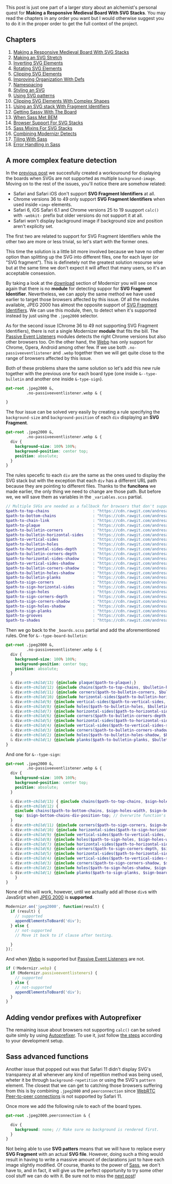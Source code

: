 This post is just one part of a larger story about an alchemist's personal quest for **Making a Responsive Medieval Board With SVG Stacks**. You may read the chapters in any order you want but I would otherwise suggest you to do it in the proper order to get the full context of the project.

## Chapters

1. [Making a Responsive Medieval Board With SVG Stacks][ch-1]
2. [Making an SVG Stretch][ch-2]
3. [Inverting SVG Elements][ch-3]
4. [Rotating SVG Elements][ch-4]
5. [Clipping SVG Elements][ch-5]
6. [Improving Organization With Defs][ch-6]
7. [Namespacing][ch-7]
8. [Styling an SVG][ch-8]
9. [Using SVG patterns][ch-9]
10. [Clipping SVG Elements With Complex Shapes][ch-10]
11. [Using an SVG stack With Fragment Identifiers][ch-11]
12. [Getting Sassy With The Board][ch-12]
13. [When Sass Met BEM][ch-13]
14. [Browser Support For SVG Stacks][ch-14]
15. [Sass Mixins For SVG Stacks][ch-15]
16. [Combining Modernizr Detects][ch-16]
17. [Tiling With Sass][ch-17]
18. [Error Handling in Sass][ch-18]

## A more complex feature detection

In the [previous post][ch-15] we succesfully created a workouround for displaying the boards when SVGs are not supported as multiple `background-image`. Moving on to the rest of the issues, you'll notice there are somehow related:

- Safari and Safari iOS don't support **SVG Fragment Identifiers** at all.
- Chrome versions 36 to 49 only support **SVG Fragment Identifiers** when used inside `<img>` elements.
- Safari 6, iOS Safari 6.1 and Chrome versions 25 to 19 suupport `calc()` with `-webkit-` prefix but older versions do not support it at all.
- Safari won't display background image if background size and position aren't explicity set.

The first two are related to support for SVG Fragment Identifiers while the other two are more or less trivial, so let's start with the former ones.

This time the solution is a little bit more involved because we have no other option than splitting up the SVG into different files, one for each layer (or "SVG fragment"). This is definetely not the greatest solution resourse wise but at the same time we don't expect it will affect that many users, so it's an acceptable consession.

By taking a look at the [download] section of Modernizr you will see once again that there is no **module** for detecting suppor for **SVG Fragment Identifier**. Nevertheless, we can apply the same method we have used earlier to target those browsers affected by this issue. Of all the modules available, JPEG 2000 has almost the opposite support of [SVG Fragment Identifiers]. We can use this module, then, to detect when it's supported instead by just using the `.jpeg2000` selector.

As for the second issue (Chrome 36 to 49 not supporting SVG Fragment Identifiers), there is not a single Modernizer **module** that fits the bill. The [Passive Event Listeners] modules detects the right Chrome versions but also other browsers too. On the other hand, the [Webp] has only support for Chrome, Opera, Android among other few. If we use both `.no-passiveeventlistener` and `.webp` together then we will get quite close to the range of browsers affected by this issue.

Both of these problems share the same solution so let's add this new rule together with the previous one for each board type (one inside `&--type-bulletin` and another one inside `&-type-sign`).

```scss
@at-root .jpeg2000 &,
         .no-passiveeventlistener.webp & {

}
```

The four issue can be solved very easily by creating a rule specifying the `background-size` and `background-position` of each `div` displaying an **SVG Fragment**.

```scss
@at-root .jpeg2000 &,
         .no-passiveeventlistener.webp & {
  div {
    background-size: 100% 100%;
    background-position: center top;
    position: absolute;
  }
}
```

The rules specefic to each `div` are the same as the ones used to display the SVG stack but with the exception that each `div` has a different URL path because they are pointing to different files. Thanks to the **funcitons** we made earlier, the only thing we need to change are those path. But before we, we will save them as variables in the `_variables.scss` partial.

```scss
// Multiple SVGs are needed as a fallback for browsers that don't support SVG Fragment Identifiers.
$path-to-top-chains                   : "https://cdn.rawgit.com/andresangelini/f3415703d9665bc6d2e0fcdefd90c252/raw/8a9d7f56730094d681762638c76db1df3ffdd538/topChains.svg";
$path-to-bottom-chains                : "https://cdn.rawgit.com/andresangelini/96fc2fe2937f63997f972f203509bb28/raw/04eb599bf86ffce922d53071c8a10013743a3436/bottomChains.svg";
$path-to-chain-link                   : "https://cdn.rawgit.com/andresangelini/5969d4f442bb18ec3b81db61ab4202fe/raw/6a51402d5877ccfec47937952937af0d39aa7ddc/chainLink.svg";
$path-to-plaque                       : "https://cdn.rawgit.com/andresangelini/71186cfd071e53e4b229ef78ca60207f/raw/c33418e6d8c07c71914cc08bbc7e442d58a7f838/plaque.svg";
$path-to-bulletin-corners             : "https://cdn.rawgit.com/andresangelini/ba8d6301a441f9477aff3a93fc93a730/raw/32c534c1f196783a4243d4edd7ec1c268a0b9eaf/bulletinCorners.svg";
$path-to-bulletin-horizontal-sides    : "https://cdn.rawgit.com/andresangelini/6a8860e1d3de990f1ce5a7d27aa26a30/raw/2412b8174843f846425aad281f4ad7dab3146fd7/bulletinHorizontalSides.svg";
$path-to-vertical-sides               : "https://cdn.rawgit.com/andresangelini/22f602b5edb5671703ead1224719c029/raw/97d9e61f03bf75e1e75a4ce7a68b3ccaf6302f5c/verticalSides.svg";
$path-to-bulletin-holes               : "https://cdn.rawgit.com/andresangelini/0fd40f69566ddb6eed16ca9154a1cdbf/raw/5be1d70ebad0936f390a57c8fa04331361a70d76/bulletinHoles.svg";
$path-to-horizontal-sides-depth       : "https://cdn.rawgit.com/andresangelini/faa4ae5d44ce839a00161699039e70e4/raw/2a48fb59bd15ff0d96dd1e996a5157619ccea832/horizontalSidesDepth.svg";
$path-to-bulletin-corners-depth       : "https://cdn.rawgit.com/andresangelini/fc167511c668f4f22a843dd5ad032c4f/raw/9ca8e54fd838d1dcbb2ac84aee0dd0e5395b993b/bulletinCornersDepth.svg";
$path-to-horizontal-sides-shadow      : "https://cdn.rawgit.com/andresangelini/81f11231029c5ca6fbf1d8dcfa723319/raw/e2dceca30c636d82df3110583a6df4f508166b88/horizontalSidesShadow.svg";
$path-to-vertical-sides-shadow        : "https://cdn.rawgit.com/andresangelini/a9fc2dec3f4ce794ed0f4e35c5d723ac/raw/06960348119880580e6fb49b344c9f69793241bb/verticalSidesShadow.svg";
$path-to-bulletin-corners-shadow      : "https://cdn.rawgit.com/andresangelini/39b00b169ef54b45aadf7a1b90df9e9f/raw/bd9afd6fbeea29b140f32a58e038fc2c20e15836/bulletinCornersShadow.svg";
$path-to-bulletin-holes-shadow        : "https://cdn.rawgit.com/andresangelini/ea2cbe38787edd3feaa6c0b072f40b6c/raw/3dc3ba415a2d88b6bf86eb3ce830cbfcf3117b73/bulletinHolesShadow.svg";
$path-to-bulletin-planks              : "https://cdn.rawgit.com/andresangelini/04efef31dfb360e613711a8c37aa96fb/raw/311911b99a4d0855a5f47f8aec5a93ed93be67e4/bulletinPlanks.svg";
$path-to-sign-corners                 : "https://cdn.rawgit.com/andresangelini/00adf3ff339050dd484ef4133d581639/raw/9204a853448f0aef66be6aaaf09c40968d44e779/signCorners.svg";
$path-to-sign-horizontal-sides        : "https://cdn.rawgit.com/andresangelini/3e76e8ae560573c809d7af9c32d79519/raw/cecd5219dd3c54a2b6bb47014e08b5e4caec306f/signHorizontalSides.svg";
$path-to-sign-holes                   : "https://cdn.rawgit.com/andresangelini/62d7a5f742d96c5a8f4f6639f523b18e/raw/fc0c5666dfdf7daab0edf6ae2e5ea0bcf7a0da8c/signHoles.svg";
$path-to-sign-corners-depth           : "https://cdn.rawgit.com/andresangelini/ebd77441753241e7fe7715e732928f4e/raw/978b2b4cf77ac864b9b908b686c17e5c3f63d5e0/signCornersDepth.svg";
$path-to-sign-corners-shadow          : "https://cdn.rawgit.com/andresangelini/1914067a3580101541fe0c0db4b22128/raw/5a78a3dd2c18db6cd796157f2fcbbddbb9b5aeba/signCornersShadow.svg";
$path-to-sign-holes-shadow            : "https://cdn.rawgit.com/andresangelini/a1dcb47272d9745ee2a57dd4b73d5678/raw/6e0f2aa4de5bbe89e3877c0976ec470e74259189/signHolesShadow.svg";
$path-to-sign-planks                  : "https://cdn.rawgit.com/andresangelini/f0c776eef5d1a6edc29caa351c572075/raw/e20d6b5ff84f3428a45cd8a9cc8a3b0f11bde7f6/signPlanks.svg";
$path-to-grooves                      : "https://cdn.rawgit.com/andresangelini/af502b3b5a38fab3f465f6ea7aaab3fb/raw/92b99800106f4818b7f750fd768c7ee0008d7b54/grooves.svg";
$path-to-shades                       : "https://cdn.rawgit.com/andresangelini/b8c88924698d0c573c8332edd9077469/raw/48c4a78df192ce11cad5b2c6974f7f0c157af0e2/shades.svg";
```  

Then we go back to the `_boards.scss` partial and add the aforementioned rules. One for `&--type-board-bulletin`:

```scss
@at-root .jpeg2000 &,
         .no-passiveeventlistener.webp & {
  div {
    background-size: 100% 100%;
    background-position: center top;
    position: absolute;
  }

  & div:nth-child(13) {@include plaque($path-to-plaque);}
  & div:nth-child(12) {@include chains($path-to-top-chains, $bulletin-holes-width, $bulletin-chains-height, $bulletin-chains-position-top);}
  & div:nth-child(11) {@include corners($path-to-bulletin-corners, $bulletin-board-height, 0);}
  & div:nth-child(10) {@include horizontal-sides($path-to-bulletin-horizontal-sides, $bulletin-horizontal-width, $bulletin-board-height, 0);}
  & div:nth-child(9) {@include vertical-sides($path-to-vertical-sides, $bulletin-vertical-height, $bulletin-board-height, $bulletin-side-position-left, 1);}
  & div:nth-child(8) {@include holes($path-to-bulletin-holes, $bulletin-holes-width, $bulletin-board-height, 0);}
  & div:nth-child(7) {@include horizontal-sides($path-to-horizontal-sides-depth, $bulletin-horizontal-width, $bulletin-board-height, 0);}
  & div:nth-child(6) {@include corners($path-to-bulletin-corners-depth, $bulletin-board-height, 0);}
  & div:nth-child(5) {@include horizontal-sides($path-to-horizontal-sides-shadow, $bulletin-horizontal-width, $bulletin-board-height, 0);}
  & div:nth-child(4) {@include vertical-sides($path-to-vertical-sides-shadow, $bulletin-vertical-height, $bulletin-board-height, $bulletin-side-position-left, 1);}
  & div:nth-child(3) {@include corners($path-to-bulletin-corners-shadow, $bulletin-board-height, 0);}
  & div:nth-child(2) {@include holes($path-to-bulletin-holes-shadow, $bulletin-holes-shadow-width, $bulletin-board-height, 0);}
  & div:nth-child(1) {@include planks($path-to-bulletin-planks, $bulletin-board-height, 0);}
}
```

And one for `&--type-sign`:

```scss
@at-root .jpeg2000 &,
         .no-passiveeventlistener.webp & {
  div {
    background-size: 100% 100%;
    background-position: center top;
    position: absolute;
  }

  & div:nth-child(13) { @include chains($path-to-top-chains, $sign-holes-width, $sign-top-chains-height, $sign-chains-position-top);}
  & div:nth-child(12) {
    @include chains($path-to-bottom-chains, $sign-holes-width, $sign-bottom-chains-height, $sign-chains-position-top);
    top: $sign-bottom-chains-div-position-top; // Overwrite function's heihgt.
  }
  & div:nth-child(11) {@include corners($path-to-sign-corners, $sign-board-height, $sign-board-position-top);}
  & div:nth-child(10) {@include horizontal-sides($path-to-sign-horizontal-sides, $sign-horizontal-width, $sign-board-height, $sign-board-position-top);}
  & div:nth-child(9) {@include vertical-sides($path-to-vertical-sides, $sign-vertical-height, $sign-board-height, $sign-side-position-left, 2);}
  & div:nth-child(8) {@include holes($path-to-sign-holes, $sign-holes-width, $sign-board-height, $sign-board-position-top);}
  & div:nth-child(7) {@include horizontal-sides($path-to-horizontal-sides-depth, $sign-horizontal-width, $sign-board-height, $sign-board-position-top);}
  & div:nth-child(6) {@include corners($path-to-sign-corners-depth, $sign-board-height, $sign-board-position-top);}
  & div:nth-child(5) {@include horizontal-sides($path-to-horizontal-sides-shadow, $sign-horizontal-width, $sign-board-height, $sign-board-position-top);}
  & div:nth-child(4) {@include vertical-sides($path-to-vertical-sides-shadow, $sign-vertical-height, $sign-board-height, $sign-side-position-left, 2);}
  & div:nth-child(3) {@include corners($path-to-sign-corners-shadow, $sign-board-height, $sign-board-position-top);}
  & div:nth-child(2) {@include holes($path-to-sign-holes-shadow, $sign-holes-shadow-width, $sign-board-height, $sign-board-position-top);}
  & div:nth-child(1) {@include planks($path-to-sign-planks, $sign-board-height, $sign-board-position-top);}
    }
}
```

None of this will work, however, until we actually add all those `div`s with JavaSript when [JPEG 2000] is **supported**.

```javascript
Modernizr.on('jpeg2000', function(result) {
  if (result) {
    // supported
    appendElementsToBoard('div');
  } else {
    // not-supported
    // Move it back to if clause after testing.

  }
});
```

And when [Webp] is supported but [Passive Event Listeners] are not.

```javascript
if (!Modernizr.webp) {
  if (Modernizr.passiveeventlisteners) {
    // supported
  } else {
    // not-supported
    appendElementsToBoard('div');
  }
}
```

## Adding vendor prefixes with Autoprefixer

The remaining issue about browsers not supporting `calc()` can be solved quite simly by using [Autoprefixer]. To use it, just follow [the steps][Autoprefixer installation] according to your development setup.

## Sass advanced functions

Another issue that popped out was that Safari 11 didn't display SVG's transparecy at all whenever any kind of repetition method was being used, wheter it be through `background-repetition` or using the SVG's `pattern` element. The closest that we can get to catching those browsers suffering from this is by combining `.jpeg2000` and `peerconnection` since [WebRTC Peer-to-peer connections][peerconnections] is not supported by Safari 11.

Once more we add the following rule to each of the board types.

```scss
@at-root .jpeg2000.peerconnection & {

  div {
    background: none; // Make sure no background is rendered first.
  }
}
```

Not being able to use **SVG patters** means that we will have to replace every **SVG Fragment** with an actual **SVG file**. However, doing such a thing would result in having to write a massive amount of declarations just to have each image slightly modified. Of course, thanks to the power of [Sass], we don't have to, and in fact, it will give us the perfect opportunity to try some other cool stuff we can do with it. Be sure not to miss the [next post][ch-17]!



[ch-1]: ../Making-a-responsive-medieval-board-with-SVG-stacks
[ch-2]: ../Making-an-SVG-stretch
[ch-3]: ../Inverting-SVG-elements
[ch-4]: ../Rotating-SVG-elements
[ch-5]: ../Clipping-SVG-elements
[ch-6]: ../Improving-organization-with-defs
[ch-7]: ../Namespacing
[ch-8]: ../Styling-an-SVG
[ch-9]: ../Using-SVG-patterns
[ch-10]: ../Clipping-SVG-elements-with-complex-shapes
[ch-11]: ../Using-an-SVG-stack-with-fragment-identifiers
[ch-12]: ../Getting-Sassy-with-the-board
[ch-13]: ../When-Sass-met-BEM
[ch-14]: ../Browser-support-for-SVG-stacks
[ch-15]: ../Sass-mixins-for-SVG-stacks
[ch-16]: ../Combining-modernizr-detects
[ch-17]: ../Tiling-with-Sass
[ch-18]: ../Error-handling-in-Sass
[download]: https://modernizr.com/download
[JPEG 2000]: https://caniuse.com/#search=jpeg
[SVG Fragment Identifiers]: https://caniuse.com/#search=svg%20fragme
[Passive Event Listeners]: https://caniuse.com/#search=passi
[Webp]: https://caniuse.com/#search=webp
[Autoprefixer]: http://autoprefixer.github.io/
[Autoprefixer installation]: https://github.com/postcss/autoprefixer#faq
[peerconnections]: https://caniuse.com/#search=peer
[Sass]: https://sass-lang.com/
